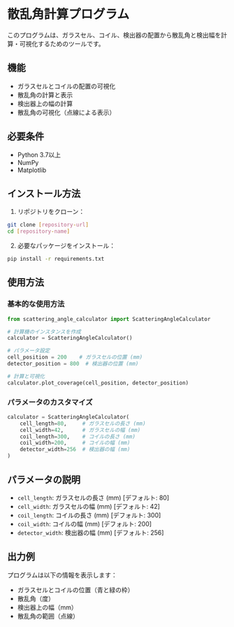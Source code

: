 # 散乱角計算プログラム

このプログラムは、ガラスセル、コイル、検出器の配置から散乱角と検出幅を計算・可視化するためのツールです。

## 機能

- ガラスセルとコイルの配置の可視化
- 散乱角の計算と表示
- 検出器上の幅の計算
- 散乱角の可視化（点線による表示）

## 必要条件

- Python 3.7以上
- NumPy
- Matplotlib

## インストール方法

1. リポジトリをクローン：
```bash
git clone [repository-url]
cd [repository-name]
```

2. 必要なパッケージをインストール：
```bash
pip install -r requirements.txt
```

## 使用方法

### 基本的な使用方法

```python
from scattering_angle_calculator import ScatteringAngleCalculator

# 計算機のインスタンスを作成
calculator = ScatteringAngleCalculator()

# パラメータ設定
cell_position = 200    # ガラスセルの位置 (mm)
detector_position = 800  # 検出器の位置 (mm)

# 計算と可視化
calculator.plot_coverage(cell_position, detector_position)
```

### パラメータのカスタマイズ

```python
calculator = ScatteringAngleCalculator(
    cell_length=80,     # ガラスセルの長さ (mm)
    cell_width=42,      # ガラスセルの幅 (mm)
    coil_length=300,    # コイルの長さ (mm)
    coil_width=200,     # コイルの幅 (mm)
    detector_width=256  # 検出器の幅 (mm)
)
```

## パラメータの説明

- `cell_length`: ガラスセルの長さ (mm) [デフォルト: 80]
- `cell_width`: ガラスセルの幅 (mm) [デフォルト: 42]
- `coil_length`: コイルの長さ (mm) [デフォルト: 300]
- `coil_width`: コイルの幅 (mm) [デフォルト: 200]
- `detector_width`: 検出器の幅 (mm) [デフォルト: 256]

## 出力例

プログラムは以下の情報を表示します：
- ガラスセルとコイルの位置（青と緑の枠）
- 散乱角（度）
- 検出器上の幅（mm）
- 散乱角の範囲（点線）